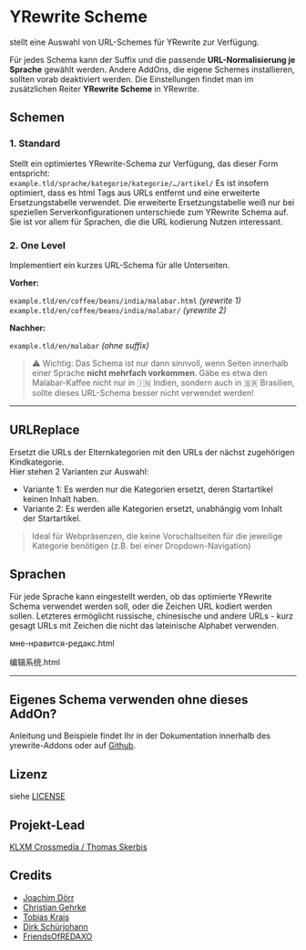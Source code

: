 # YRewrite Scheme

stellt eine Auswahl von URL-Schemes für YRewrite zur Verfügung. 

Für jedes Schema kann der Suffix und die passende **URL-Normalisierung je Sprache** gewählt werden. Andere AddOns, die eigene Schemes installieren, sollten vorab deaktiviert werden. Die Einstellungen findet man im zusätzlichen Reiter **YRewrite Scheme** in YRewrite. 

## Schemen

### 1. Standard

Stellt ein optimiertes YRewrite-Schema zur Verfügung, das dieser Form entspricht:  
`example.tld/sprache/kategorie/kategorie/…/artikel/`
Es ist insofern optimiert, dass es html Tags aus URLs entfernt und eine erweiterte Ersetzungstabelle verwendet. Die erweiterte Ersetzungstabelle weiß nur bei speziellen Serverkonfigurationen unterschiede zum YRewrite Schema auf. Sie ist vor allem für Sprachen, die die URL kodierung Nutzen interessant.

### 2. One Level

Implementiert ein kurzes URL-Schema für alle Unterseiten.

__Vorher:__

`example.tld/en/coffee/beans/india/malabar.html`  _(yrewrite 1)_  
`example.tld/en/coffee/beans/india/malabar/`  _(yrewrite 2)_  

__Nachher:__

`example.tld/en/malabar`  _(ohne suffix)_  

> ⚠️ Wichtig: Das Schema ist nur dann sinnvoll, wenn Seiten innerhalb einer Sprache __nicht mehrfach vorkommen__. Gäbe es etwa den Malabar-Kaffee nicht nur in 🇮🇳 Indien, sondern auch in 🇧🇷 Brasilien, sollte dieses URL-Schema besser nicht verwendet werden!

---

## URLReplace

Ersetzt die URLs der Elternkategorien mit den URLs der nächst zugehörigen Kindkategorie.  
Hier stehen 2 Varianten zur Auswahl:

- Variante 1: Es werden nur die Kategorien ersetzt, deren Startartikel keinen Inhalt haben.
- Variante 2: Es werden alle Kategorien ersetzt, unabhängig vom Inhalt der Startartikel. 

> Ideal für Webpräsenzen, die keine Vorschaltseiten für die jeweilige Kategorie benötigen (z.B. bei einer Dropdown-Navigation)



## Sprachen

Für jede Sprache kann eingestellt werden, ob das optimierte YRewrite Schema verwendet werden soll, oder die Zeichen URL kodiert werden sollen. Letzteres ermöglicht russische, chinesische und andere URLs - kurz gesagt URLs mit Zeichen die nicht das lateinische Alphabet verwenden.

мне-нравится-редакс.html

编辑系统.html

---

## Eigenes Schema verwenden ohne dieses AddOn?

Anleitung und Beispiele findet Ihr in der Dokumentation innerhalb des yrewrite-Addons oder auf [Github](https://github.com/yakamara/redaxo_yrewrite/blob/2bfc3c5e5b5776676241c300f65900fcc2914622/pages/docs.php#L239).

## Lizenz

siehe [LICENSE](https://github.com/FriendsOfREDAXO/schemes/blob/master/LICENSE)

## Projekt-Lead

[KLXM Crossmedia / Thomas Skerbis](https://klxm.de)

## Credits

- [Joachim Dörr](https://github.com/joachimdoerr)
- [Christian Gehrke](https://github.com/chrison94)
- [Tobias Krais](https://github.com/tobiaskrais)
- [Dirk Schürjohann](https://github.com/schuer)
- [FriendsOfREDAXO](https://github.com/FriendsOfREDAXO)

